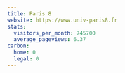 ```yaml
---
title: Paris 8
website: https://www.univ-paris8.fr
stats:
  visitors_per_month: 745700
  average_pageviews: 6.37
carbon:
  home: 0
  legal: 0
---
```

